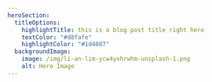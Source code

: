 ```yaml
---
heroSection:
  titleOptions:
    highlightTitle: this is a blog post title right here
    textColor: "#d8fafe"
    highlightColor: "#1d4087"
  backgroundImage:
    image: /img/li-an-lim-ycw4yxhrwhm-unsplash-1.png
    alt: Hero Image
---
```

